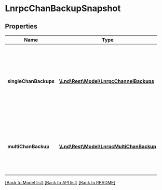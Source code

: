 # LnrpcChanBackupSnapshot

## Properties
Name | Type | Description | Notes
------------ | ------------- | ------------- | -------------
**singleChanBackups** | [**\Lnd\Rest\Model\LnrpcChannelBackups**](LnrpcChannelBackups.md) | * The set of new channels that have been added since the last channel backup snapshot was requested. | [optional] 
**multiChanBackup** | [**\Lnd\Rest\Model\LnrpcMultiChanBackup**](LnrpcMultiChanBackup.md) | * A multi-channel backup that covers all open channels currently known to lnd. | [optional] 

[[Back to Model list]](../README.md#documentation-for-models) [[Back to API list]](../README.md#documentation-for-api-endpoints) [[Back to README]](../README.md)


